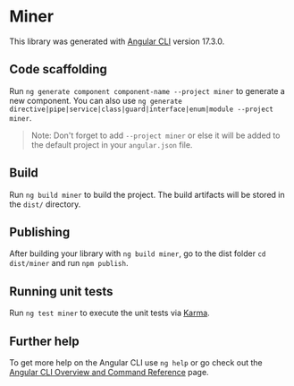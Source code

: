 # Miner

This library was generated with [Angular CLI](https://github.com/angular/angular-cli) version 17.3.0.

## Code scaffolding

Run `ng generate component component-name --project miner` to generate a new component. You can also use `ng generate directive|pipe|service|class|guard|interface|enum|module --project miner`.
> Note: Don't forget to add `--project miner` or else it will be added to the default project in your `angular.json` file. 

## Build

Run `ng build miner` to build the project. The build artifacts will be stored in the `dist/` directory.

## Publishing

After building your library with `ng build miner`, go to the dist folder `cd dist/miner` and run `npm publish`.

## Running unit tests

Run `ng test miner` to execute the unit tests via [Karma](https://karma-runner.github.io).

## Further help

To get more help on the Angular CLI use `ng help` or go check out the [Angular CLI Overview and Command Reference](https://angular.io/cli) page.
